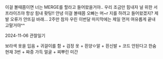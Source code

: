 이걸 볼때쯤이면 너는 MERGE를 할라고 들어왔을거야.. 우리 조금만 힘내자 널 위한 서프라이즈야 항상 힘내 홧팅!!
안녕 이걸 볼때쯤 오빠는 머~r 지를 하려고 들어왔겠지? 제발 오류가 안뜨길 바래... 2주만 참자 우린 이번달 마지막에는 제일 먼저 여유롭게 끝내고말거야^^


2024-11-06 관찰일기 

보라색 옷을 입음 + 귀걸이를 함 + 검정 옷 + 흰양ㅇ말 + 흰신발 + 코드 안된다고 한숨 현재 3번 + 짜증 가득 얼굴 + 찌뿌린 미간
